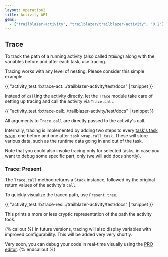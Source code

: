```yaml
---
layout: operation2
title: Activity API
gems:
  - ["trailblazer-activity", "trailblazer/trailblazer-activity", "0.2"]
---
```


## Trace

To track the path of a running activity (also called _trailing_) along with the variables before and after each task, use tracing.

Tracing works with any level of nesting. Please consider this simple example.

{{ "activity_test.rb:trace-act:../trailblazer-activity/test/docs" | tsnippet }}

Instead of `call`ing the activity directly, let the `Trace` module take care of setting up tracing and call the activity via `Trace.call`.

{{ "activity_test.rb:trace-call:../trailblazer-activity/test/docs" | tsnippet }}

All arguments to `Trace.call` are directly passed to the activity's call.

Internally, tracing is implemented by adding two steps to every [task's task wrap](task_wrap.html): one before and one after `task_wrap.call_task`. These will store various data, such as the runtime data going in and out of the task.

Note that you could also invoke tracing only for selected tasks, in case you want to debug some specific part, only (we will add docs shortly).

### Trace: Present

The `Trace.call` method returns a `Stack` instance, followed by the original return values of the activity's `call`.

To quickly visualize the traced path, use `Present.tree`.

{{ "activity_test.rb:trace-res:../trailblazer-activity/test/docs" | tsnippet }}

This prints a more or less cryptic representation of the path the activity took.

{% callout %}
In future versions, tracing will also display variables with improved configurability. This will be added very very shortly.

Very soon, you can debug your code in real-time visually using the [PRO editor](http://pro.trailblazer.to).
{% endcallout %}
